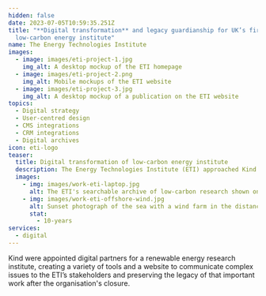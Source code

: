 ```yaml
---
hidden: false
date: 2023-07-05T10:59:35.251Z
title: "**Digital transformation** and legacy guardianship for UK’s first
  low-carbon energy institute"
name: The Energy Technologies Institute
images:
  - image: images/eti-project-1.jpg
    img_alt: A desktop mockup of the ETI homepage
  - image: images/eti-project-2.png
    img_alt: Mobile mockups of the ETI website
  - image: images/eti-project-3.jpg
    img_alt: A desktop mockup of a publication on the ETI website
topics:
  - Digital strategy
  - User-centred design
  - CMS integrations
  - CRM integrations
  - Digital archives
icon: eti-logo
teaser:
  title: Digital transformation of low-carbon energy institute
  description: The Energy Technologies Institute (ETI) approached Kind initially to help them redesign their website but, as we began working with them, it became clear they needed help making an overall digital transformation to their organisation.
  images:
    - img: images/work-eti-laptop.jpg
      alt: The ETI's searchable archive of low-carbon research shown on a laptop
    - img: images/work-eti-offshore-wind.jpg
      alt: Sunset photograph of the sea with a wind farm in the distance
      stat:
        - 10-years
services:
  - digital
---
```

Kind were appointed digital partners for a renewable energy research institute, creating a variety of tools and a website to communicate complex issues to the ETI’s stakeholders and preserving the legacy of that important work after the organisation's closure.